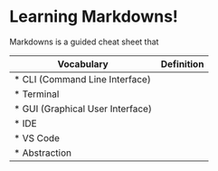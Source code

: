 # Learning Markdowns!
Markdowns is a guided cheat sheet that 

|Vocabulary                      |Definition        |
| ------------------------------ |:----------------:|
|* CLI (Command Line Interface)  | |
|* Terminal                      ||
|* GUI (Graphical User Interface)||
|* IDE                           ||
|* VS Code                       ||
|* Abstraction                   ||
